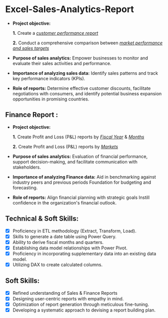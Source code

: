 # Excel-Sales-Analytics-Report


- **Project objective:** 

    **1.** Create a _[customer performance report](https://github.com/SudhanyaBiswas/Excel-Sales-Analytics-Report/blob/main/AH%20-%20Customer%20Net%20Sales%20Report.pdf)_ 

    **2.** Conduct a comprehensive comparison between _[market performance and sales targets](https://github.com/SudhanyaBiswas/Excel-Sales-Analytics-Report/blob/main/AH%20-%20Market%20Sales%20Performance.pdf)_

- **Purpose of sales analytics:** Empower businesses to monitor and evaluate their sales activities and performance.

- **Importance of analyzing sales data:** Identify sales patterns and track key performance indicators (KPIs).

- **Role of reports:** Determine effective customer discounts, facilitate negotiations with consumers, and identify potential business expansion opportunities in promising countries.


## Finance Report :

- **Project objective:** 

    **1.** Create Profit and Loss (P&L) reports by _[Fiscal Year](https://github.com/SudhanyaBiswas/Excel-Sales-Analytics-Report/blob/main/AH%20-%20P%20%26%20L%20by%20FY.pdf)_ & _[Months]()_ 

   **2.** Create Profit and Loss (P&L) reports by _[Markets]()_

- **Purpose of sales analytics:** Evaluation of financial performance, support decision-making, and facilitate communication with stakeholders.

- **Importance of analyzing Finance data:** Aid in benchmarking against industry peers and previous periods Foundation for budgeting and forecasting.

- **Role of reports:** Align financial planning with strategic goals Instill confidence in the organization's financial outlook.


## Technical & Soft Skills:
- [x]	Proficiency in ETL methodology (Extract, Transform, Load).
- [x]	Skills to generate a date table using Power Query.
- [x]	Ability to derive fiscal months and quarters.
- [x]	Establishing data model relationships with Power Pivot.
- [x]	Proficiency in incorporating supplementary data into an existing data model.
- [x]	Utilizing DAX to create calculated columns.

## Soft Skills:
- [x]	Refined understanding of Sales & Finance Reports
- [x]	Designing user-centric reports with empathy in mind.
- [x]	Optimization of report generation through meticulous fine-tuning.
- [x]	Developing a systematic approach to devising a report building plan.
